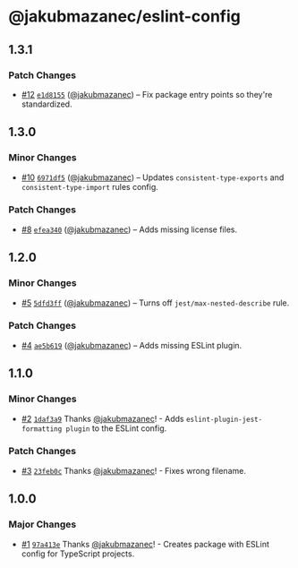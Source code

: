 # @jakubmazanec/eslint-config

## 1.3.1

### Patch Changes

- [#12](https://github.com/jakubmazanec/js-tools/pull/12)
  [`e1d8155`](https://github.com/jakubmazanec/js-tools/commit/e1d8155b5c8bb992ec2cb63aa2aa6f7217d82c5f)
  ([@jakubmazanec](https://github.com/jakubmazanec)) – Fix package entry points so they're
  standardized.

## 1.3.0

### Minor Changes

- [#10](https://github.com/jakubmazanec/js-tools/pull/10)
  [`6971df5`](https://github.com/jakubmazanec/js-tools/commit/6971df5982fec2ae48377207c3f9b325b90b8ce7)
  ([@jakubmazanec](https://github.com/jakubmazanec)) – Updates `consistent-type-exports` and
  `consistent-type-import` rules config.

### Patch Changes

- [#8](https://github.com/jakubmazanec/js-tools/pull/8)
  [`efea340`](https://github.com/jakubmazanec/js-tools/commit/efea340387a59334a82c6a663984dfd9514e1008)
  ([@jakubmazanec](https://github.com/jakubmazanec)) – Adds missing license files.

## 1.2.0

### Minor Changes

- [#5](https://github.com/jakubmazanec/js-tools/pull/5)
  [`5dfd3ff`](https://github.com/jakubmazanec/js-tools/commit/5dfd3ff48d53f879173253258ad4391712e833d2)
  ([@jakubmazanec](https://github.com/jakubmazanec)) – Turns off `jest/max-nested-describe` rule.

### Patch Changes

- [#4](https://github.com/jakubmazanec/js-tools/pull/4)
  [`ae5b619`](https://github.com/jakubmazanec/js-tools/commit/ae5b61984d16cb342cca20e96eb3e7faa4ddbe12)
  ([@jakubmazanec](https://github.com/jakubmazanec)) – Adds missing ESLint plugin.

## 1.1.0

### Minor Changes

- [#2](https://github.com/jakubmazanec/js-tools/pull/2)
  [`1daf3a9`](https://github.com/jakubmazanec/js-tools/commit/1daf3a9008c3a5c41f4b6b826b024c3fafc4dd23)
  Thanks [@jakubmazanec](https://github.com/jakubmazanec)! - Adds
  `eslint-plugin-jest-formatting plugin` to the ESLint config.

### Patch Changes

- [#3](https://github.com/jakubmazanec/js-tools/pull/3)
  [`23feb0c`](https://github.com/jakubmazanec/js-tools/commit/23feb0c1443b8f4e65330ce3a3b1d84d45929f38)
  Thanks [@jakubmazanec](https://github.com/jakubmazanec)! - Fixes wrong filename.

## 1.0.0

### Major Changes

- [#1](https://github.com/jakubmazanec/js-tools/pull/1)
  [`97a413e`](https://github.com/jakubmazanec/js-tools/commit/97a413e3eda06f5575f4609e2e86a774523511f6)
  Thanks [@jakubmazanec](https://github.com/jakubmazanec)! - Creates package with ESLint config for
  TypeScript projects.
